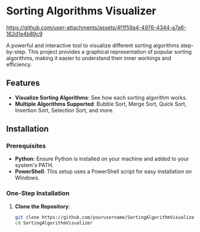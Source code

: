 # Sorting Algorithms Visualizer


https://github.com/user-attachments/assets/4f1f59a4-4976-4344-a7a6-162d1e4b89c9


A powerful and interactive tool to visualize different sorting algorithms step-by-step. This project provides a graphical representation of popular sorting algorithms, making it easier to understand their inner workings and efficiency.

## Features

- **Visualize Sorting Algorithms**: See how each sorting algorithm works.
- **Multiple Algorithms Supported**: Bubble Sort, Merge Sort, Quick Sort, Insertion Sort, Selection Sort, and more.

## Installation

### Prerequisites

- **Python**: Ensure Python is installed on your machine and added to your system's PATH.
- **PowerShell**: This setup uses a PowerShell script for easy installation on Windows.

### One-Step Installation

1. **Clone the Repository**:
   ```bash
   git clone https://github.com/yourusername/SortingAlgorithmVisualizer.git
   cd SortingAlgorithmVisualizer
